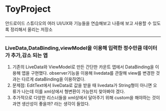 # ToyProject
안드로이드 스튜디오의 여러 UI/UX와 기능들을 연습해보고 나중에 보고 사용할 수 있도록 정리해서 올리는 저장소

***
### LiveData,DataBinding,viewModel을 이용해 입력한 정수만큼 데이터가 추가,감소 되는 앱
1. 기존의 LiveData와 ViewModel로 만든 간단한 카운트 앱에서 DataBinding을 이용해 앱을 구현했다. observer기능을 이용해 livedata를 관찰해 view를 변경한 것 과는 다르게 dataBinding을 이용하였다.
2. 문제점: EditText에서 liveData로 값을 받을 때 livedata가 String형이 아니면 오류가 나는데 이를 xml상에서 형변환이 가능한지 찾아봐야 겠다.
3. 추가적으로 다양한 리스너들을 xml상에서 달아주기 위해 custom을 해야하는 것이 과연 생산성이 좋을까? 라는 생각이 들었다.
